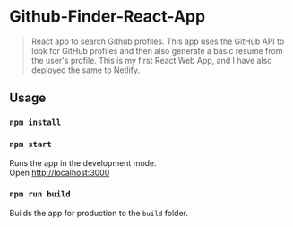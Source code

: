 # Github-Finder-React-App
> React app to search Github profiles. This app uses the GitHub API to look for GitHub profiles and then also generate a basic resume from the user's profile.
> This is my first React Web App, and I have also deployed the same to Netlify.

## Usage

### `npm install`

### `npm start`

Runs the app in the development mode.<br>
Open [http://localhost:3000](http://localhost:3000)

### `npm run build`

Builds the app for production to the `build` folder.<br>
